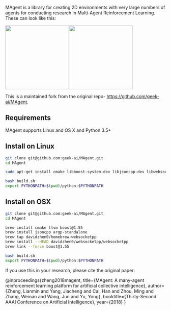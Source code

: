 MAgent is a library for creating 2D environments with very large numbers of agents for conducting research in Multi-Agent Reinforcement Learning. These can look like this:

<img src="https://kipsora.github.io/resources/magent-graph-1.gif" width="200"><img src="https://kipsora.github.io/resources/magent-graph-2.gif" width="200">

This is a maintained fork from the original repo- https://github.com/geek-ai/MAgent. 

## Requirements
MAgent supports Linux and OS X and Python 3.5+

## Install on Linux

```bash
git clone git@github.com:geek-ai/MAgent.git
cd MAgent

sudo apt-get install cmake libboost-system-dev libjsoncpp-dev libwebsocketpp-dev

bash build.sh
export PYTHONPATH=$(pwd)/python:$PYTHONPATH
```

## Install on OSX
```bash
git clone git@github.com:geek-ai/MAgent.git
cd MAgent

brew install cmake llvm boost@1.55
brew install jsoncpp argp-standalone
brew tap davidzhen0/homebrew-websocketpp
brew install --HEAD davidzhen0/websocketpp/websocketpp
brew link --force boost@1.55

bash build.sh
export PYTHONPATH=$(pwd)/python:$PYTHONPATH
```

If you use this in your research, please cite the original paper:

@inproceedings{zheng2018magent,
  title={MAgent: A many-agent reinforcement learning platform for artificial collective intelligence},
  author={Zheng, Lianmin and Yang, Jiacheng and Cai, Han and Zhou, Ming and Zhang, Weinan and Wang, Jun and Yu, Yong},
  booktitle={Thirty-Second AAAI Conference on Artificial Intelligence},
  year={2018}
}


